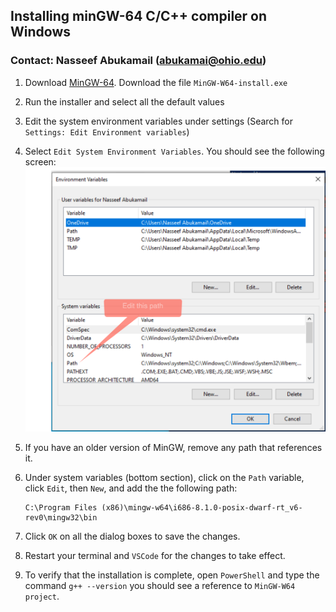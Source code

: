 ## Installing minGW-64 C/C++ compiler on Windows
### Contact: Nasseef Abukamail (abukamai@ohio.edu)

1. Download [MinGW-64](https://sourceforge.net/projects/mingw-w64/files/mingw-w64/). Download the file `MinGW-W64-install.exe`
2. Run the installer and select all the default values
3. Edit the system environment variables under settings (Search for `Settings: Edit Environment variables`)
4. Select `Edit System Environment Variables`. You should see the following screen:
   ![env-vars.png](env-vars.png)
   
5. If you have an older version of MinGW, remove any path that references it.
   
6. Under system variables (bottom section), click on the `Path` variable, click `Edit`, then `New`, and add the the following path:
    ```console
    C:\Program Files (x86)\mingw-w64\i686-8.1.0-posix-dwarf-rt_v6-rev0\mingw32\bin
    ```

7. Click `OK` on all the dialog boxes to save the changes.

8.  Restart your terminal and `VSCode` for the changes to take effect.
9.  To verify that the installation is complete, open `PowerShell` and type the command `g++ --version` you should see a reference to `MinGW-W64 project`.
   
    